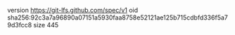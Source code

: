 version https://git-lfs.github.com/spec/v1
oid sha256:92c3a7a96890a07151a5930faa8758e52121ae125b715cdbfd336f5a79d3fcc8
size 445
